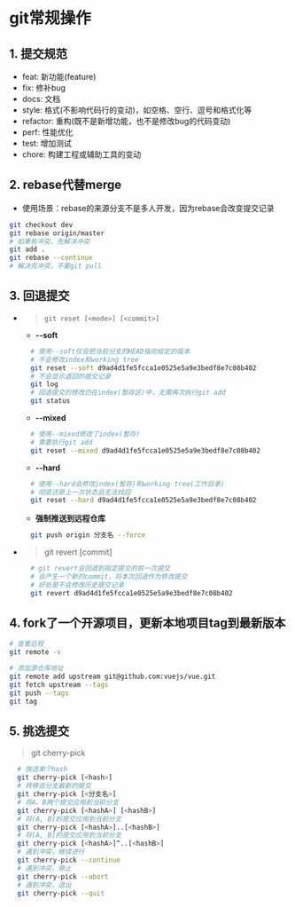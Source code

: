 # git常规操作

## 1. 提交规范
  - feat: 新功能(feature)
  - fix: 修补bug
  - docs: 文档
  - style: 格式(不影响代码行的变动)，如空格、空行、逗号和格式化等
  - refactor: 重构(既不是新增功能，也不是修改bug的代码变动)
  - perf: 性能优化
  - test: 增加测试
  - chore: 构建工程或辅助工具的变动

## 2. rebase代替merge
  * 使用场景：rebase的来源分支不是多人开发，因为rebase会改变提交记录

  ```bash
  git checkout dev
  git rebase origin/master
  # 如果有冲突，先解决冲突
  git add .
  git rebase --continue
  # 解决完冲突，不要git pull

  ```

## 3. 回退提交

+ > `git reset [<mode>] [<commit>]`

  - **--soft**

  ```bash
    # 使用--soft仅会把当前分支的HEAD指向给定的版本
    # 不会修改index和working tree
    git reset --soft d9ad4d1fe5fcca1e0525e5a9e3bedf8e7c08b402
    # 不会显示退回的提交记录
    git log
    # 回退提交的修改仍在index(暂存区)中，无需再次执行git add
    git status
  ```

  - **--mixed**

  ```bash
    # 使用--mixed修改了index(暂存)
    # 需要执行git add
    git reset --mixed d9ad4d1fe5fcca1e0525e5a9e3bedf8e7c08b402
  ```

  - **--hard**

  ```bash
    # 使用--hard会修改index(暂存)和working tree(工作目录)
    # 彻底还原上一次状态且无法找回
    git reset --hard d9ad4d1fe5fcca1e0525e5a9e3bedf8e7c08b402
  ```

  - **强制推送到远程仓库**

  ```bash
    git push origin 分支名 --force
  ```

+ > git revert [commit]

  ```bash
    # git revert会回退到指定提交的前一次提交
    # 会产生一个新的commit，将本次回退作为修改提交
    # 好处是不会修改历史提交记录
    git revert d9ad4d1fe5fcca1e0525e5a9e3bedf8e7c08b402
  ```

## 4. fork了一个开源项目，更新本地项目tag到最新版本

```bash
# 查看远程
git remote -v

# 添加源仓库地址
git remote add upstream git@github.com:vuejs/vue.git
git fetch upstream --tags
git push --tags
git tag
```

## 5. 挑选提交

> git cherry-pick

  ```bash
    # 挑选单个hash
    git cherry-pick [<hash>]
    # 转移该分支最新的提交
    git cherry-pick [<分支名>]
    # 将A、B两个提交应用到当前分支
    git cherry-pick [<hashA>] [<hashB>]
    # 将(A, B]的提交应用到当前分支
    git cherry-pick [<hashA>]..[<hashB>]
    # 将[A, B]的提交应用到当前分支
    git cherry-pick [<hashA>]^..[<hashB>]
    # 遇到冲突，继续进行
    git cherry-pick --continue
    # 遇到冲突，停止
    git cherry-pick --abort
    # 遇到冲突，退出
    git cherry-pick --quit
  ```